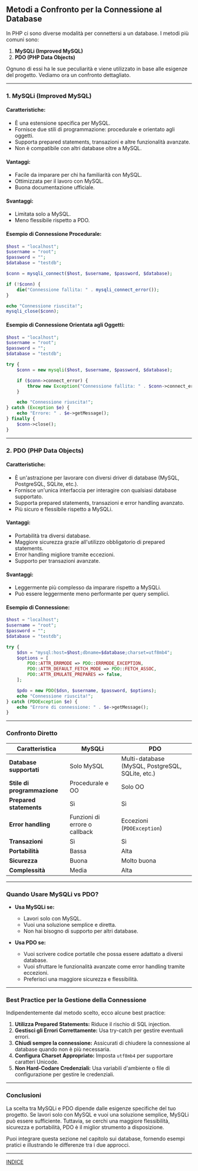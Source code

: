 ## **Metodi a Confronto per la Connessione al Database**

In PHP ci sono diverse modalità per connettersi a un database. I metodi più comuni sono:

1. **MySQLi (Improved MySQL)**
2. **PDO (PHP Data Objects)**

Ognuno di essi ha le sue peculiarità e viene utilizzato in base alle esigenze del progetto. Vediamo ora un confronto dettagliato.

---

### **1. MySQLi (Improved MySQL)**

#### **Caratteristiche:**
- È una estensione specifica per MySQL.
- Fornisce due stili di programmazione: procedurale e orientato agli oggetti.
- Supporta prepared statements, transazioni e altre funzionalità avanzate.
- Non è compatibile con altri database oltre a MySQL.

#### **Vantaggi:**
- Facile da imparare per chi ha familiarità con MySQL.
- Ottimizzata per il lavoro con MySQL.
- Buona documentazione ufficiale.

#### **Svantaggi:**
- Limitata solo a MySQL.
- Meno flessibile rispetto a PDO.

#### **Esempio di Connessione Procedurale:**
```php
$host = "localhost";
$username = "root";
$password = "";
$database = "testdb";

$conn = mysqli_connect($host, $username, $password, $database);

if (!$conn) {
    die("Connessione fallita: " . mysqli_connect_error());
}

echo "Connessione riuscita!";
mysqli_close($conn);
```

#### **Esempio di Connessione Orientata agli Oggetti:**
```php
$host = "localhost";
$username = "root";
$password = "";
$database = "testdb";

try {
    $conn = new mysqli($host, $username, $password, $database);

    if ($conn->connect_error) {
        throw new Exception("Connessione fallita: " . $conn->connect_error);
    }

    echo "Connessione riuscita!";
} catch (Exception $e) {
    echo "Errore: " . $e->getMessage();
} finally {
    $conn->close();
}
```

---

### **2. PDO (PHP Data Objects)**

#### **Caratteristiche:**
- È un'astrazione per lavorare con diversi driver di database (MySQL, PostgreSQL, SQLite, etc.).
- Fornisce un'unica interfaccia per interagire con qualsiasi database supportato.
- Supporta prepared statements, transazioni e error handling avanzato.
- Più sicuro e flessibile rispetto a MySQLi.

#### **Vantaggi:**
- Portabilità tra diversi database.
- Maggiore sicurezza grazie all'utilizzo obbligatorio di prepared statements.
- Error handling migliore tramite eccezioni.
- Supporto per transazioni avanzate.

#### **Svantaggi:**
- Leggermente più complesso da imparare rispetto a MySQLi.
- Può essere leggermente meno performante per query semplici.

#### **Esempio di Connessione:**
```php
$host = "localhost";
$username = "root";
$password = "";
$database = "testdb";

try {
    $dsn = "mysql:host=$host;dbname=$database;charset=utf8mb4";
    $options = [
        PDO::ATTR_ERRMODE => PDO::ERRMODE_EXCEPTION,
        PDO::ATTR_DEFAULT_FETCH_MODE => PDO::FETCH_ASSOC,
        PDO::ATTR_EMULATE_PREPARES => false,
    ];

    $pdo = new PDO($dsn, $username, $password, $options);
    echo "Connessione riuscita!";
} catch (PDOException $e) {
    echo "Errore di connessione: " . $e->getMessage();
}
```

---

### **Confronto Diretto**

| Caratteristica              | **MySQLi**                              | **PDO**                                  |
|-----------------------------|-----------------------------------------|------------------------------------------|
| **Database supportati**     | Solo MySQL                              | Multi-database (MySQL, PostgreSQL, SQLite, etc.) |
| **Stile di programmazione** | Procedurale e OO                        | Solo OO                                  |
| **Prepared statements**     | Sì                                      | Sì                                       |
| **Error handling**          | Funzioni di errore o callback           | Eccezioni (`PDOException`)               |
| **Transazioni**             | Sì                                      | Sì                                       |
| **Portabilità**             | Bassa                                   | Alta                                     |
| **Sicurezza**               | Buona                                  | Molto buona                             |
| **Complessità**             | Media                                   | Alta                                     |

---

### **Quando Usare MySQLi vs PDO?**

- **Usa MySQLi se:**
  - Lavori solo con MySQL.
  - Vuoi una soluzione semplice e diretta.
  - Non hai bisogno di supporto per altri database.

- **Usa PDO se:**
  - Vuoi scrivere codice portatile che possa essere adattato a diversi database.
  - Vuoi sfruttare le funzionalità avanzate come error handling tramite eccezioni.
  - Preferisci una maggiore sicurezza e flessibilità.

---

### **Best Practice per la Gestione della Connessione**

Indipendentemente dal metodo scelto, ecco alcune best practice:

1. **Utilizza Prepared Statements:** Riduce il rischio di SQL injection.
2. **Gestisci gli Errori Correttamente:** Usa try-catch per gestire eventuali errori.
3. **Chiudi sempre la connessione:** Assicurati di chiudere la connessione al database quando non è più necessaria.
4. **Configura Charset Appropriato:** Imposta `utf8mb4` per supportare caratteri Unicode.
5. **Non Hard-Codare Credenziali:** Usa variabili d'ambiente o file di configurazione per gestire le credenziali.

---

### **Conclusioni**

La scelta tra MySQLi e PDO dipende dalle esigenze specifiche del tuo progetto. Se lavori solo con MySQL e vuoi una soluzione semplice, MySQLi può essere sufficiente. Tuttavia, se cerchi una maggiore flessibilità, sicurezza e portabilità, PDO è il miglior strumento a disposizione.

Puoi integrare questa sezione nel capitolo sui database, fornendo esempi pratici e illustrando le differenze tra i due approcci.

---
[INDICE](README.md)